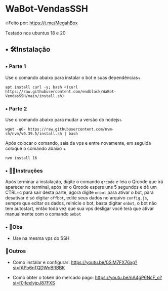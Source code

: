 # WaBot-VendasSSH
🔥Feito por: https://t.me/MegahBox

Testado nos ubuntus 18 e 20
## • 🛠️Instalação
### • Parte 1
Use o comando abaixo para instalar o bot e suas dependências⤵️
```
apt install curl -y; bash <(curl https://raw.githubusercontent.com/endblack/WaBot-VendasSSH/main/install.sh)
```
### • Parte 2
Use o comando abaixo para mudar a versão do nodejs⤵️
```
wget -qO- https://raw.githubusercontent.com/nvm-sh/nvm/v0.39.5/install.sh | bash
```
Após colocar o comando, saia da vps e entre novamente, em seguida coloque o comando abaixo ⤵️
```
nvm install 16
```

### • 👨‍🏫Instruções
Após terminar a instalação, digite o comando `qrcode` e leia o Qrcode que irá aparecer no terminal, após ler o Qrcode espere uns 5 segundos e dê um CTRL+c para sair desta parte, agora digite `onbot` para ativar o bot, para desativar é só digitar `offbot`, edite seus dados no arquivo `config.js`, sempre que editar os dados, reinicie o bot, basta digitar `onbot`, o bot não tem autostart, então toda vez que sua vps desligar você terá que ativar manualmente com o comando `onbot`

### • 📌Obs
- Use na mesma vps do SSH


### 🔎Outros
- Como instalar e configurar:
https://youtu.be/0SiM7FX76xg?si=fAPo6nTQDWnBRBBK

- Como obter o token do mercado pago:
https://youtu.be/nA4gP6NcF_o?si=f0jfeelvjpJ87FXS
